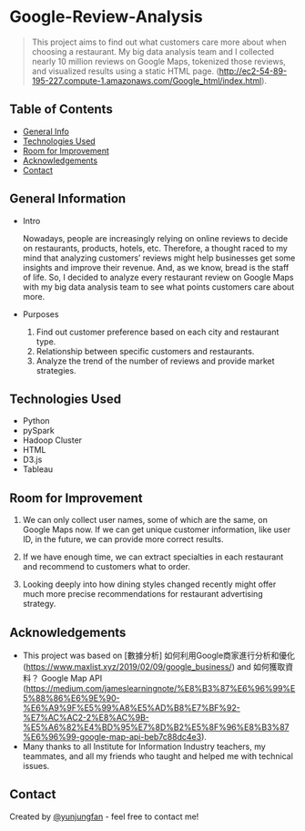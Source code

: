 # Google-Review-Analysis

> This project aims to find out what customers care more about when choosing a restaurant. My big data analysis team and I collected nearly 10 million reviews on Google Maps, tokenized those reviews, and visualized results using a static HTML page. 
(http://ec2-54-89-195-227.compute-1.amazonaws.com/Google_html/index.html). 

## Table of Contents

* [General Info](#general-information)
* [Technologies Used](#technologies-used)
* [Room for Improvement](#room-for-improvement)
* [Acknowledgements](#acknowledgements)
* [Contact](#contact)
<!-- * [License](#license) -->

## General Information
- Intro 

  Nowadays, people are increasingly relying on online reviews to decide on restaurants, products, hotels, etc. Therefore, a thought raced to my mind that analyzing customers’ reviews might help businesses get some insights and improve their revenue. And, as we know, bread is the staff of life. So, I decided to analyze every restaurant review on Google Maps with my big data analysis team to see what points customers care about more.

- Purposes

  1. Find out customer preference based on each city and restaurant type.
  2. Relationship between specific customers and restaurants.
  3. Analyze the trend of the number of reviews and provide market strategies.

## Technologies Used

- Python
- pySpark
- Hadoop Cluster
- HTML
- D3.js
- Tableau

## Room for Improvement

1. We can only collect user names, some of which are the same, on Google Maps now. If we can get unique customer information, like user ID, in the future, we can provide more correct results.

2. If we have enough time, we can extract specialties in each restaurant and recommend to customers what to order.

3. Looking deeply into how dining styles changed recently might offer much more precise recommendations for restaurant advertising strategy.


## Acknowledgements
- This project was based on [數據分析] 如何利用Google商家進行分析和優化(https://www.maxlist.xyz/2019/02/09/google_business/) and 如何獲取資料？ Google Map API
(https://medium.com/jameslearningnote/%E8%B3%87%E6%96%99%E5%88%86%E6%9E%90-%E6%A9%9F%E5%99%A8%E5%AD%B8%E7%BF%92-%E7%AC%AC2-2%E8%AC%9B-%E5%A6%82%E4%BD%95%E7%8D%B2%E5%8F%96%E8%B3%87%E6%96%99-google-map-api-beb7c88dc4e3).
- Many thanks to all Institute for Information Industry teachers, my teammates, and all my friends who taught and helped me with technical issues.


## Contact
Created by [@yunjungfan](https://medium.com/@yunjungfan) - feel free to contact me!


<!-- Optional -->
<!-- ## License -->
<!-- This project is open source and available under the [... License](). -->

<!-- You don't have to include all sections - just the one's relevant to your project -->
